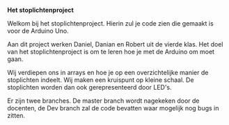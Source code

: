 **Het stoplichtenproject**

Welkom bij het stoplichtenproject. Hierin zul je code zien die gemaakt is voor de Arduino Uno.

Aan dit project werken Daniel, Danian en Robert uit de vierde klas.
Het doel van het stoplichtenproject is om te leren hoe je met de Arduino om moet gaan.

Wij verdiepen ons in arrays en hoe je op een overzichtelijke manier de stoplichten indeelt.
Wij maken een kruispunt op kleine schaal. De stoplichten worden dan ook gerepresenteerd door LED's.

Er zijn twee branches. De master branch wordt nagekeken door de docenten, de Dev branch zal de code bevatten waar mogelijk nog bugs in zitten.

